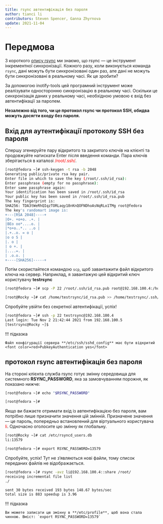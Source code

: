 ```yaml
---
title: rsync автентифікація без пароля
author: tianci li
contributors: Steven Spencer, Ganna Zhyrnova
update: 2021-11-04
---
```


# Передмова

З короткого [опису rsync](01_rsync_overview.md) ми знаємо, що rsync — це інструмент інкрементної синхронізації. Кожного разу, коли виконується команда `rsync`, дані можуть бути синхронізовані один раз, але дані не можуть бути синхронізовані в реальному часі. Як це зробити?

За допомогою inotify-tools цей програмний інструмент може реалізувати односторонню синхронізацію в реальному часі. Оскільки це синхронізація даних у реальному часі, необхідною умовою є вхід без автентифікації за паролем.

**Незалежно від того, чи це протокол rsync чи протокол SSH, обидва можуть досягти входу без пароля.**

## Вхід для аутентифікації протоколу SSH без пароля

Спершу згенеруйте пару відкритого та закритого ключів на клієнті та продовжуйте натискати Enter після введення команди. Пара ключів зберігається в каталозі <font color=red>/root/.ssh/</font>.

```bash
[root@fedora ~]# ssh-keygen -t rsa -b 2048
Generating public/private rsa key pair.
Enter file in which to save the key (/root/.ssh/id_rsa):
Enter passphrase (empty for no passphrase):
Enter same passphrase again:
Your identification has been saved in /root/.ssh/id_rsa
Your public key has been saved in /root/.ssh/id_rsa.pub
The key fingerprint is:
SHA256: TDA3tWeRhQIqzTORLaqy18nKnQOFNDhoAsNqRLo1TMg root@fedora
The key's randomart image is:
+---[RSA 2048]----+
|O+. +o+o. .+. |
|BEo oo*....o. |
|*o+o..*.. ..o |
|.+..o. = o |
|o o S |
|. o |
| o +. |
|....=. |
| .o.o. |
+----[SHA256]-----+
```

Потім скористайтеся командою `scp`, щоб завантажити файл відкритого ключа на сервер. Наприклад, я завантажую цей відкритий ключ користувачу **testrsync**

```bash
[root@fedora ~]# scp -P 22 /root/.ssh/id_rsa.pub root@192.168.100.4:/home/testrsync/
```

```bash
[root@Rocky ~]# cat /home/testrsync/id_rsa.pub >> /home/testrsync/.ssh/authorized_keys
```

Спробуйте увійти без секретної автентифікації, успіх!

```bash
[root@fedora ~]# ssh -p 22 testrsync@192.168.100.4
Last login: Tue Nov 2 21:42:44 2021 from 192.168.100.5
[testrsync@Rocky ~]$
```

!!! підказка

    Файл конфігурації сервера **/etc/ssh/sshd_config** має бути відкритий <font color=red>PubkeyAuthentication yes</font>

## протокол rsync автентифікація без пароля

На стороні клієнта служба rsync готує змінну середовища для системного **RSYNC_PASSWORD**, яка за замовчуванням порожня, як показано нижче:

```bash
[root@fedora ~]# echo "$RSYNC_PASSWORD"

[root@fedora ~]#
```

Якщо ви бажаєте отримати вхід із автентифікацією без пароля, вам потрібно лише призначити значення цій змінній. Призначене значення — це пароль, попередньо встановлений для віртуального користувача <font color=red>li</font>. Одночасно оголосите цю змінну як глобальну.

```bash
[root@Rocky ~]# cat /etc/rsyncd_users.db
li:13579
```

```bash
[root@fedora ~]# export RSYNC_PASSWORD=13579
```

Спробуйте, успіх! Тут не з’являються нові файли, тому список переданих файлів не відображається.

```bash
[root@fedora ~]# rsync -avz li@192.168.100.4::share /root/
receiving incremental file list
./

sent 30 bytes received 193 bytes 148.67 bytes/sec
total size is 883 speedup is 3.96
```

!!! підказка

    Ви можете записати цю змінну в **/etc/profile**, щоб вона стала чинною. Вміст: `export RSYNC_PASSWORD=13579`
